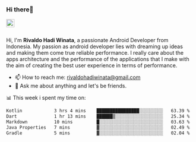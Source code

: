 ### Hi there👋
<a href="https://www.linkedin.com/in/rivaldohadiwinata/">
  <img align="left" alt="Rivaldo's LinkedIN" width="22px" src="https://upload.wikimedia.org/wikipedia/commons/8/81/LinkedIn_icon.svg" />
</a>

<br/>
<br/>

Hi, I'm **Rivaldo Hadi Winata**, a passionate Android Developer from Indonesia. 
My passion as android developer lies with dreaming up ideas and making them come true reliable performance. 
I really care about the apps architecture and the performance of the applications that I make with the aim of creating the best user experience in terms of performance.

- 📫 How to reach me: [rivaldohadiwinata@gmail.com](mailto:rivaldohadiwinata@gmail.com)
- 💬 Ask me about anything and let's be friends.

📊 This week i spent my time on:


<!--START_SECTION:waka-->

```txt
Kotlin            3 hrs 4 mins    ████████████████░░░░░░░░░   63.39 %
Dart              1 hr 13 mins    ██████▒░░░░░░░░░░░░░░░░░░   25.34 %
Markdown          10 mins         █░░░░░░░░░░░░░░░░░░░░░░░░   03.63 %
Java Properties   7 mins          ▓░░░░░░░░░░░░░░░░░░░░░░░░   02.49 %
Gradle            5 mins          ▓░░░░░░░░░░░░░░░░░░░░░░░░   02.04 %
```

<!--END_SECTION:waka-->


<!--- 🔭 I’m currently working on Management Order Depot Acun -->

<!--
**rivaldotjioe/rivaldotjioe** is a ✨ _special_ ✨ repository because its `README.md` (this file) appears on your GitHub profile.

Here are some ideas to get you started:

- 🔭 I’m currently working on ...
- 🌱 I’m currently learning ...
- 👯 I’m looking to collaborate on ...
- 🤔 I’m looking for help with ...
- 💬 Ask me about ...
- 📫 How to reach me: ...
- 😄 Pronouns: ...
- ⚡ Fun fact: ...
-->
